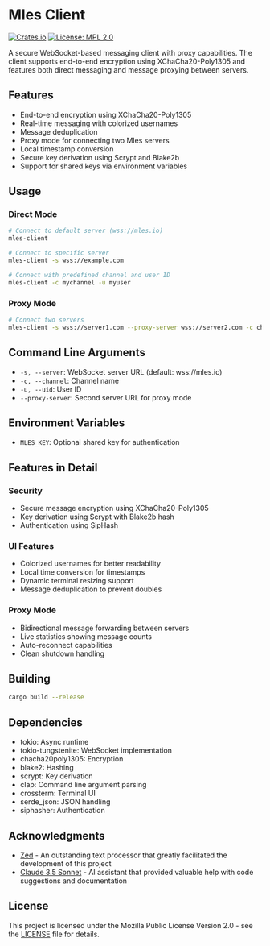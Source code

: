 # Mles Client

[![Crates.io](https://img.shields.io/crates/v/mles-client.svg)](https://crates.io/crates/mles-client)
[![License: MPL 2.0](https://img.shields.io/badge/License-MPL_2.0-brightgreen.svg)](https://opensource.org/licenses/MPL-2.0)

A secure WebSocket-based messaging client with proxy capabilities. The client supports end-to-end encryption using XChaCha20-Poly1305 and features both direct messaging and message proxying between servers.

## Features

- End-to-end encryption using XChaCha20-Poly1305
- Real-time messaging with colorized usernames
- Message deduplication
- Proxy mode for connecting two Mles servers
- Local timestamp conversion
- Secure key derivation using Scrypt and Blake2b
- Support for shared keys via environment variables

## Usage

### Direct Mode

```bash
# Connect to default server (wss://mles.io)
mles-client

# Connect to specific server
mles-client -s wss://example.com

# Connect with predefined channel and user ID
mles-client -c mychannel -u myuser
```

### Proxy Mode

```bash
# Connect two servers
mles-client -s wss://server1.com --proxy-server wss://server2.com -c channel -u proxy-user
```

## Command Line Arguments

- `-s, --server`: WebSocket server URL (default: wss://mles.io)
- `-c, --channel`: Channel name
- `-u, --uid`: User ID
- `--proxy-server`: Second server URL for proxy mode

## Environment Variables

- `MLES_KEY`: Optional shared key for authentication

## Features in Detail

### Security
- Secure message encryption using XChaCha20-Poly1305
- Key derivation using Scrypt with Blake2b hash
- Authentication using SipHash

### UI Features
- Colorized usernames for better readability
- Local time conversion for timestamps
- Dynamic terminal resizing support
- Message deduplication to prevent doubles

### Proxy Mode
- Bidirectional message forwarding between servers
- Live statistics showing message counts
- Auto-reconnect capabilities
- Clean shutdown handling

## Building

```bash
cargo build --release
```

## Dependencies

- tokio: Async runtime
- tokio-tungstenite: WebSocket implementation
- chacha20poly1305: Encryption
- blake2: Hashing
- scrypt: Key derivation
- clap: Command line argument parsing
- crossterm: Terminal UI
- serde_json: JSON handling
- siphasher: Authentication

## Acknowledgments

- [Zed](https://zed.dev) - An outstanding text processor that greatly facilitated the development of this project
- [Claude 3.5 Sonnet](https://www.anthropic.com/claude) - AI assistant that provided valuable help with code suggestions and documentation

## License

This project is licensed under the Mozilla Public License Version 2.0 - see the [LICENSE](LICENSE) file for details.
